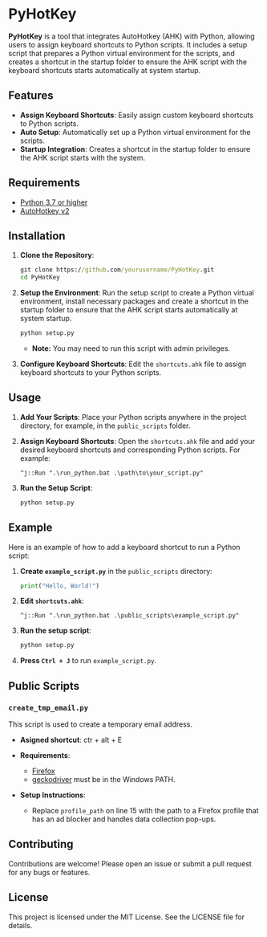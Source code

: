 # PyHotKey

**PyHotKey** is a tool that integrates AutoHotkey (AHK) with Python, allowing users to assign keyboard shortcuts to Python scripts. It includes a setup script that prepares a Python virtual environment for the scripts, and creates a shortcut in the startup folder to ensure the AHK script with the keyboard shortcuts starts automatically at system startup.

## Features

- **Assign Keyboard Shortcuts**: Easily assign custom keyboard shortcuts to Python scripts.
- **Auto Setup**: Automatically set up a Python virtual environment for the scripts.
- **Startup Integration**: Creates a shortcut in the startup folder to ensure the AHK script starts with the system.

## Requirements

- [Python 3.7 or higher](https://www.python.org/downloads/)
- [AutoHotkey v2](https://www.autohotkey.com/)

## Installation

1. **Clone the Repository**:
    ```cmd
    git clone https://github.com/yourusername/PyHotKey.git
    cd PyHotKey
    ```

2. **Setup the Environment**:
    Run the setup script to create a Python virtual environment, install necessary packages and create a shortcut in the startup folder to ensure that the AHK script starts automatically at system startup.
    ```cmd
    python setup.py
    ```
    - **Note:** You may need to run this script with admin privileges.

3. **Configure Keyboard Shortcuts**:
    Edit the `shortcuts.ahk` file to assign keyboard shortcuts to your Python scripts.

## Usage

1. **Add Your Scripts**:
    Place your Python scripts anywhere in the project directory, for example, in the `public_scripts` folder.


2. **Assign Keyboard Shortcuts**:
    Open the `shortcuts.ahk` file and add your desired keyboard shortcuts and corresponding Python scripts. For example:
    ```ahk
    ^j::Run ".\run_python.bat .\path\to\your_script.py"
    ```

3. **Run the Setup Script**:
    ```cmd
    python setup.py
    ```


## Example

Here is an example of how to add a keyboard shortcut to run a Python script:

1. **Create `example_script.py`** in the `public_scripts` directory:
    ```python
    print("Hello, World!")
    ```

2. **Edit `shortcuts.ahk`**:
    ```ahk
    ^j::Run ".\run_python.bat .\public_scripts\example_script.py"
    ```

3. **Run the setup script**:
    ```cmd
    python setup.py
    ```

4. **Press `Ctrl + J`** to run `example_script.py`.

## Public Scripts

### `create_tmp_email.py`
This script is used to create a temporary email address.

- **Asigned shortcut**: ctr + alt + E

- **Requirements**: 
    - [Firefox](https://www.mozilla.org/en-US/firefox/new/)
    - [geckodriver](https://github.com/mozilla/geckodriver/releases) must be in the Windows PATH.
- **Setup Instructions**: 
    - Replace `profile_path` on line 15 with the path to a Firefox profile that has an ad blocker and handles data collection pop-ups.


## Contributing

Contributions are welcome! Please open an issue or submit a pull request for any bugs or features.

## License

This project is licensed under the MIT License. See the LICENSE file for details.
